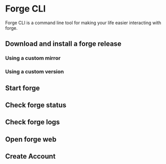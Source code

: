 # Forge CLI

Forge CLI is a command line tool for making your life easier interacting with forge.

## Download and install a forge release

### Using a custom mirror

### Using a custom version

## Start forge

## Check forge status

## Check forge logs

## Open forge web

## Create Account
